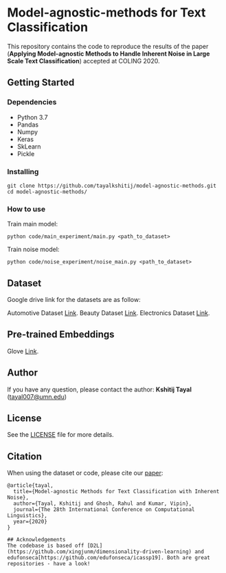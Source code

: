 # Model-agnostic-methods for Text Classification

This repository contains the code to reproduce the results of the paper (**Applying Model-agnostic Methods to Handle Inherent Noise in Large Scale Text Classification**) accepted at COLING 2020. 


## Getting Started

### Dependencies

* Python 3.7
* Pandas
* Numpy
* Keras
* SkLearn
* Pickle

### Installing

```
git clone https://github.com/tayalkshitij/model-agnostic-methods.git
cd model-agnostic-methods/
```

### How to use

Train main model:
```
python code/main_experiment/main.py <path_to_dataset>
```

Train noise model:
```
python code/noise_experiment/noise_main.py <path_to_dataset>
```

## Dataset

Google drive link for the datasets are as follow:

Automotive Dataset [Link](https://drive.google.com/open?id=1w2YuR1knf3LJPfq6wVxo3frHlbqP6BqA).
Beauty Dataset [Link](https://drive.google.com/open?id=1rNNSdGvMcivdXI72SGvrd_Td1Ah2_Vo7).
Electronics Dataset [Link](https://drive.google.com/open?id=1qDX8gBWrG0pdqqkJS8HUtI6K3kKtKfuR).

## Pre-trained Embeddings

Glove [Link](https://nlp.stanford.edu/projects/glove/).

## Author

If you have any question, please contact the author:
**Kshitij Tayal** ([tayal007@umn.edu](mailto:tayal007@umn.edu))

## License
See the [LICENSE](LICENSE) file for more details.

## Citation

When using the dataset or code, please cite our [paper](www.kshitijtayal.com/paper/coling2020/model-agnostic-methods): 
```
@article{tayal,
  title={Model-agnostic Methods for Text Classification with Inherent Noise},
  author={Tayal, Kshitij and Ghosh, Rahul and Kumar, Vipin},
  journal={The 28th International Conference on Computational Linguistics},
  year={2020}
}

## Acknowledgements
The codebase is based off [D2L](https://github.com/xingjunm/dimensionality-driven-learning) and edufonseca[https://github.com/edufonseca/icassp19]. Both are great repositories - have a look!
